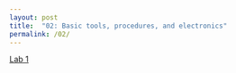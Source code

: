 ```yaml
---
layout: post
title:  "02: Basic tools, procedures, and electronics"
permalink: /02/
---
```


<a href="/02/Lab1"> Lab 1<a>
